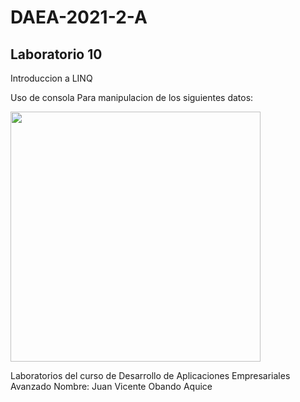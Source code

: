 # DAEA-2021-2-A
## Laboratorio 10
Introduccion a LINQ

Uso de consola Para manipulacion de los siguientes datos:

<img src="https://i.postimg.cc/g0xX65hK/Lab10-LINQ.jpg" width="400">


Laboratorios del curso de Desarrollo de Aplicaciones Empresariales Avanzado
Nombre: Juan Vicente Obando Aquice
